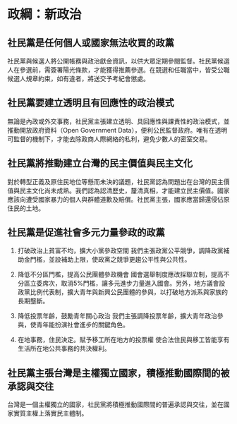 # 政綱：新政治

## 社民黨是任何個人或國家無法收買的政黨 

社民黨與候選人將公開帳務與政治獻金資訊，以供大眾定期參閱監督。社民黨候選人在參選前，需簽署陽光條款，才能獲得推薦參選。在競選和任職當中，皆受公職候選人規章約束，如有違者，將送交予考紀會懲處。
 
## 社民黨要建立透明且有回應性的政治模式

無論是內政或外交事務，社民黨主張建立透明、具回應性與課責性的政治模式，並推動開放政府資料（Open Government Data），便利公民監督政府。唯有在透明可監督的機制下，才能去除政商人際網絡的私利，避免少數人的密室交易。
 
## 社民黨將推動建立台灣的民主價值與民主文化

對於轉型正義及原住民地位等懸而未決的議題，社民黨認為問題出在台灣的民主價值與民主文化尚未成熟。我們認為認清歷史，釐清真相，才能建立民主價值。國家應該向遭受國家暴力的個人與群體道歉及賠償。社民黨主張，國家應當歸還侵佔原住民的土地。
 
## 社民黨是促進社會多元力量參政的政黨 

1. 打破政治上貧富不均，擴大小黨參政空間
  我們主張政黨公平競爭，調降政黨補助金門檻，並設補助上限，使政黨之競爭更趨公平性與公共性。
 
2. 降低不分區門檻，提高公民團體參政機會
  國會選舉制度應改採聯立制，提高不分區立委席次，取消5%門檻，讓多元進步力量進入國會。另外，地方議會設政黨比例代表制，擴大青年與新興公民團體的參與，以打破地方派系與家族的長期壟斷。
 
3. 降低投票年齡，鼓勵青年關心政治
  我們主張調降投票年齡，擴大青年政治參與，使青年能扮演社會進步的關鍵角色。
 
4. 在地事務，住民決定。賦予移工所在地方的投票權
  使合法住民與移工皆能享有生活所在地公共事務的共決權利。
 
## 社民黨主張台灣是主權獨立國家，積極推動國際間的被承認與交往

台灣是一個主權獨立的國家，社民黨將積極推動國際間的普遍承認與交往，並在國家實質主權上落實民主體制。
